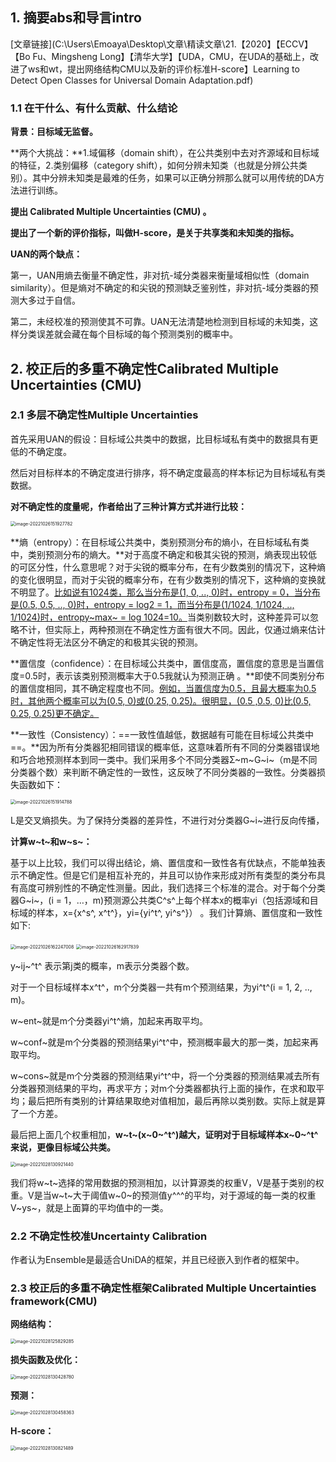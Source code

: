 ## 1. 摘要abs和导言intro

[文章链接](C:\Users\Emoaya\Desktop\文章\精读文章\21.【2020】【ECCV】【Bo Fu、Mingsheng Long】【清华大学】【UDA，CMU，在UDA的基础上，改进了ws和wt，提出网络结构CMU以及新的评价标准H-score】Learning to Detect Open Classes for Universal Domain Adaptation.pdf)

### 1.1 在干什么、有什么贡献、什么结论

**背景：目标域无监督。**

**两个大挑战：**1.域偏移（domain shift），在公共类别中去对齐源域和目标域的特征，2.类别偏移（category shift），如何分辨未知类（也就是分辨公共类别）。其中分辨未知类是最难的任务，如果可以正确分辨那么就可以用传统的DA方法进行训练。

**提出 Calibrated Multiple Uncertainties (CMU) 。**

**提出了一个新的评价指标，叫做H-score，是关于共享类和未知类的指标。**

**UAN的两个缺点：**

第一，UAN用熵去衡量不确定性，非对抗-域分类器来衡量域相似性（domain similarity）。但是熵对不确定的和尖锐的预测缺乏鉴别性，非对抗-域分类器的预测大多过于自信。

第二，未经校准的预测使其不可靠。UAN无法清楚地检测到目标域的未知类，这样分类误差就会藏在每个目标域的每个预测类别的概率中。

## 2.  校正后的多重不确定性Calibrated Multiple Uncertainties (CMU)

### 2.1  多层不确定性Multiple Uncertainties

首先采用UAN的假设：目标域公共类中的数据，比目标域私有类中的数据具有更低的不确定度。

然后对目标样本的不确定度进行排序，将不确定度最高的样本标记为目标域私有类数据。

**对不确定性的度量呢，作者给出了三种计算方式并进行比较：**

<img src="D:\markdown file\截图\image-20221026151927782.png" alt="image-20221026151927782" style="zoom:50%;" />

**熵（entropy）：在目标域公共类中，类别预测分布的熵小，在目标域私有类中，类别预测分布的熵大。**对于高度不确定和极其尖锐的预测，熵表现出较低的可区分性，什么意思呢？对于尖锐的概率分布，在有少数类别的情况下，这种熵的变化很明显，而对于尖锐的概率分布，在有少数类别的情况下，这种熵的变换就不明显了。<u>比如说有1024类，那么当分布是(1, 0, .., 0)时，entropy = 0，当分布是(0.5, 0.5, .., 0)时，entropy = log2 = 1，而当分布是(1/1024, 1/1024, .., 1/1024)时，entropy~max~ = log 1024=10。</u>当类别数较大时，这种差异可以忽略不计，但实际上，两种预测在不确定性方面有很大不同。因此，仅通过熵来估计不确定性将无法区分不确定的和极其尖锐的预测。

**置信度（confidence）：在目标域公共类中，置信度高，置信度的意思是当置信度=0.5时，表示该类别预测概率大于0.5我就认为预测正确 。**即使不同类别分布的置信度相同，其不确定程度也不同。<u>例如，当置信度为0.5，且最大概率为0.5时，其他两个概率可以为(0.5, 0)或(0.25, 0.25)。很明显，(0.5 ,0.5, 0)比(0.5, 0.25, 0.25)更不确定。</u>

**一致性（Consistency）：==一致性值越低，数据越有可能在目标域公共类中==。**因为所有分类器犯相同错误的概率低，这意味着所有不同的分类器错误地和巧合地预测样本到同一类中。我们采用多个不同分类器Σ~m~G~i~（m是不同分类器个数）来判断不确定性的一致性，这反映了不同分类器的一致性。分类器损失函数如下：

<img src="D:\markdown file\截图\image-20221026151914788.png" alt="image-20221026151914788" style="zoom:50%;" />

L是交叉熵损失。为了保持分类器的差异性，不进行对分类器G~i~进行反向传播，

**计算w~t~和w~s~：**

基于以上比较，我们可以得出结论，熵、置信度和一致性各有优缺点，不能单独表示不确定性。但是它们是相互补充的，并且可以协作来形成对所有类型的类分布具有高度可辨别性的不确定性测量。因此，我们选择三个标准的混合。对于每个分类器G~i~，(i = 1，…，m)预测源公共类C^s^上每个样本x的概率yi（包括源域和目标域的样本，x={x^s^, x^t^}，yi={yi^t^, yi^s^}） 。我们计算熵、置信度和一致性如下:

<img src="D:\markdown file\截图\image-20221026162247008.png" alt="image-20221026162247008" style="zoom:50%;" />

<img src="D:\markdown file\截图\image-20221026162917839.png" alt="image-20221026162917839" style="zoom:50%;" />

y~ij~^t^ 表示第j类的概率，m表示分类器个数。

对于一个目标域样本x^t^，m个分类器一共有m个预测结果，为yi^t^(i = 1, 2, .., m)。

w~ent~就是m个分类器yi^t^熵，加起来再取平均。

w~conf~就是m个分类器的预测结果yi^t^中，预测概率最大的那一类，加起来再取平均。

w~cons~就是m个分类器的预测结果yi^t^中，将一个分类器的预测结果减去所有分类器预测结果的平均，再求平方；对m个分类器都执行上面的操作，在求和取平均；最后把所有类别的计算结果取绝对值相加，最后再除以类别数。实际上就是算了一个方差。

最后把上面几个权重相加，**w~t~(x~0~^t^)越大，证明对于目标域样本x~0~^t^来说，更像目标域公共类。**

<img src="D:\markdown file\截图\image-20221028130921440.png" alt="image-20221028130921440" style="zoom:50%;" />

我们将w~t~选择的常用数据的预测相加，以计算源类的权重V，V是基于类别的权重。V是当w~t~大于阈值w~0~的预测值y^^^的平均，对于源域的每一类的权重V~ys~，就是上面算的平均值中的一类。

### 2.2 不确定性校准Uncertainty Calibration

作者认为Ensemble是最适合UniDA的框架，并且已经嵌入到作者的框架中。

### 2.3 校正后的多重不确定性框架Calibrated Multiple Uncertainties framework(CMU)

**网络结构：**

<img src="D:\markdown file\截图\image-20221028125829285.png" alt="image-20221028125829285" style="zoom:50%;" />

**损失函数及优化：**

<img src="D:\markdown file\截图\image-20221028130428780.png" alt="image-20221028130428780" style="zoom:50%;" />

**预测：**

<img src="D:\markdown file\截图\image-20221028130458363.png" alt="image-20221028130458363" style="zoom:50%;" />

**H-score：**

<img src="D:\markdown file\截图\image-20221028130821489.png" alt="image-20221028130821489" style="zoom:50%;" />

